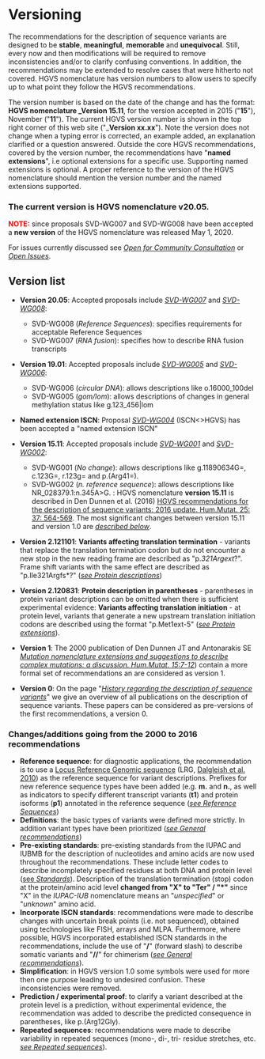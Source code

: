 # Versioning

The recommendations for the description of sequence variants are designed to be **stable**, **meaningful**, **memorable** and **unequivocal**. Still, every now and then modifications will be required to remove inconsistencies and/or to clarify confusing conventions. In addition, the recommendations may be extended to resolve cases that were hitherto not covered. HGVS nomenclature has version numbers to allow users to specify up to what point they follow the HGVS recommendations.

The version number is based on the date of the change and has the format: **HGVS nomenclature _Version 15.11**, for the version accepted in 2015 ("**15**"), November ("**11**"). The current HGVS version number is shown in the top right corner of this web site ("_**Version xx.xx**"). Note the version does not change when a typing error is corrected, an example added, an explanation clarified or a question answered. Outside the core HGVS recommendations, covered by the version number, the recommendations have "**named extensions**", i.e optional extensions for a specific use. Supporting named extensions is optional. A proper reference to the version of the HGVS nomenclature should mention the version number and the named extensions supported.

### The current version is HGVS nomenclature v20.05.

**<font color="red">NOTE:</font>** since proposals SVD-WG007 and SVD-WG008 have been accepted a **new version** of the HGVS nomenclature was released May 1, 2020.

For issues currently discussed see [_Open for Community Consultation_](/consultation/) or [_Open Issues_](/consultation/open-issues/).

## Version list

* **Version 20.05**: Accepted proposals include [_SVD-WG007_](/consultation/SVD-WG007/) and [_SVD-WG008_](/consultation/SVD-WG008/):
    * SVD-WG008 (_Reference Sequences_): specifies requirements for acceptable Reference Sequences  
    * SVD-WG007 (_RNA fusion_): specifies how to describe RNA fusion transcripts   

* **Version 19.01**: Accepted proposals include [_SVD-WG005_](/consultation/SVD-WG005/) and [_SVD-WG006_](/consultation/SVD-WG006/):
    * SVD-WG006 (_circular DNA_): allows descriptions like o.16000_100del  
    * SVD-WG005 (_gom/lom_): allows descriptions of changes in general methylation status like g.123_456|lom  

* **Named extension ISCN**: Proposal [_SVD-WG004_](/consultation/SVD-WG004/) (ISCN<>HGVS) has been accepted a "named extension ISCN"

* **Version 15.11**: Accepted proposals include [_SVD-WG001_](/consultation/SVD-WG001/) and [_SVD-WG002_](/consultation/SVD-WG002/):
    * SVD-WG001 (_No change_): allows descriptions like g.11890634G=, c.123G=, r.123g= and p.(Arg41=).
    * SVD-WG002 (_n. reference sequence_): allows descriptions like NR_028379.1:n.345A>G.  : HGVS nomenclature **version 15.11** is described in Den Dunnen et al. (2016) [HGVS recommendations for the description of sequence variants: 2016 update. Hum.Mutat. 25: 37: 564-569](http://onlinelibrary.wiley.com/doi/10.1002/humu.22981/pdf). The most significant changes between version 15.11 and version 1.0 are [_described below_](#v1511). 

* **Version 2.121101**: **Variants affecting translation termination**  -  variants that replace the translation termination codon but do not encounter a new stop in the new reading frame are described as "p.*321Argext*?". Frame shift variants with the same effect are described as "p.Ile321Argfs*?" ([_see Protein descriptions_](/recommendations/protein/variant/extension))

* **Version 2.120831**: **Protein description in parentheses**  -  parentheses in protein variant descriptions can be omitted when there is sufficient experimental evidence: **Variants affecting translation initiation**  -  at protein level, variants that generate a new upstream translation initiation codons are described using the format "p.Met1ext-5" ([_see Protein extensions_](/recommendations/protein/variant/extension)).

* **Version 1**: The 2000 publication of Den Dunnen JT and Antonarakis SE [_Mutation nomenclature extensions and suggestions to describe complex mutations: a discussion. Hum.Mutat. 15:7-12_](http://www3.interscience.wiley.com/cgi-bin/fulltext/68503056/PDFSTART)) contain a more formal set of recommendations an are considered as version 1.

* **Version 0**: On the page "[_History regarding the description of sequence variants_](/background/history/)" we give an overview of all publications on the description of sequence variants. These papers can be considered as pre-versions of the first recommendations, a version 0.

<a name ="v1511"></a>
### Changes/additions going from the 2000 to 2016 recommendations 

* **Reference sequence**: for diagnostic applications, the recommendation is to use a [Locus Reference Genomic sequence](http://www.lrg-sequence.org/) (LRG, [Dalgleish et al. 2010](http://genomemedicine.com/content/2/4/24)) as the reference sequence for variant descriptions. Prefixes for new reference sequence types have been added (e.g. **m.** and **n.**, as well as indicators to specify different transcript variants (**t1**) and protein isoforms (**p1**) annotated in the reference sequence ([_see Reference Sequences_](/background/refseq#DNAc))
* **Definitions**: the basic types of variants were defined more strictly. In addition variant types have been prioritized ([_see General recommendations_](/recommendations/general))
* **Pre-existing standards**: pre-existing standards from the IUPAC and IUBMB for the description of nucleotides and amino acids are now used throughout the recommendations. These include letter codes to describe incompletely specified residues at both DNA and protein level ([see _Standards_](/background/standards#aacode)). Description of the translation termination (stop) codon at the protein/amino acid level **changed from "X" to "Ter" / "*"** since "X" in the _IUPAC-IUB_ nomenclature means an "_unspecified_" or "_unknown_" amino acid.
* **Incorporate ISCN standards**: recommendations were made to describe changes with uncertain break points (i.e. not sequenced), obtained using technologies like FISH, arrays and MLPA. Furthermore, where possible, HGVS incorporated established ISCN standards in the recommendations, include the use of "**/**" (forward slash) to describe somatic variants and "**//**" for chimerism ([_see General recommendations_](/recommendations/general)). 
* **Simplification**: in HGVS version 1.0 some symbols were used for more then one purpose leading to undesired confusion. These inconsistencies were removed.
* **Prediction / experimental proof**: to clarify a variant described at the protein level is a prediction, without experimental evidence, the recommendation was added to describe the predicted consequence in parentheses, like p.(Arg12Gly). 
* **Repeated sequences**: recommendations were made to describe variability in repeated sequences (mono-, di-, tri- residue stretches, etc. [_see Repeated sequences_](/recommendations/DNA/variant/repeated)).